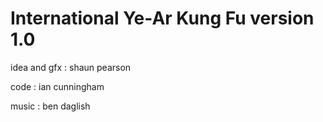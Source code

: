 # International Ye-Ar Kung Fu version 1.0

idea and gfx : shaun pearson

code : ian cunningham

music : ben daglish


